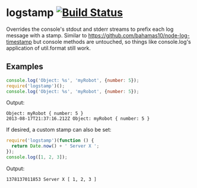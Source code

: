 # logstamp [![Build Status](https://secure.travis-ci.org/gsf/logstamp.png)](http://travis-ci.org/gsf/logstamp)

Overrides the console's stdout and stderr streams to prefix
each log message with a stamp. Similar to
https://github.com/bahamas10/node-log-timestamp but console methods
are untouched, so things like console.log's application of
util.format still work.

## Examples
```js
console.log('Object: %s', 'myRobot', {number: 5});
require('logstamp')();
console.log('Object: %s', 'myRobot', {number: 5});
```

Output:
```
Object: myRobot { number: 5 }
2013-08-17T21:37:16.212Z Object: myRobot { number: 5 }
```

If desired, a custom stamp can also be set:
```js
require('logstamp')(function () {
  return Date.now() + ' Server X ';
});
console.log([1, 2, 3]);
```

Output:
```
1378137011853 Server X [ 1, 2, 3 ]
```
